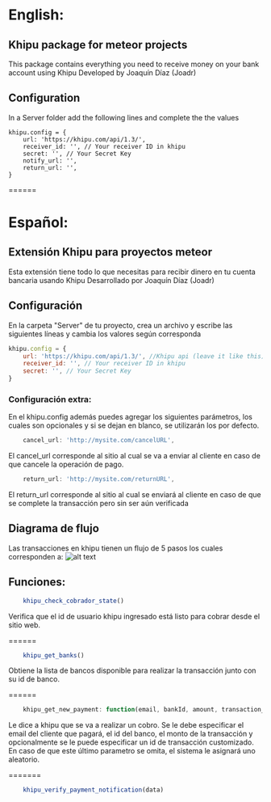 # English:
## Khipu package for meteor projects
This package contains everything you need to receive money on your bank account using Khipu
Developed by Joaquín Díaz (Joadr)

## Configuration
In a Server folder add the following lines and complete the the values
```
khipu.config = {
	url: 'https://khipu.com/api/1.3/',
	receiver_id: '', // Your receiver ID in khipu
	secret: '', // Your Secret Key
	notify_url: '',
	return_url: '',
}
```
======

# Español:
## Extensión Khipu para proyectos meteor
Esta extensión tiene todo lo que necesitas para recibir dinero en tu cuenta bancaria usando Khipu
Desarrollado por Joaquín Díaz (Joadr)

## Configuración
En la carpeta "Server" de tu proyecto, crea un archivo y escribe las siguientes líneas y cambia los valores según corresponda
```javascript
khipu.config = {
	url: 'https://khipu.com/api/1.3/', //Khipu api (leave it like this)
	receiver_id: '', // Your receiver ID in khipu
	secret: '', // Your Secret Key
}
```
### Configuración extra:
En el khipu.config además puedes agregar los siguientes parámetros, los cuales son opcionales y si se dejan en blanco, se utilizarán los por defecto.
```javascript
	cancel_url: 'http://mysite.com/cancelURL',
```
El cancel_url corresponde al sitio al cual se va a enviar al cliente en caso de que cancele la operación de pago.

```javascript
	return_url: 'http://mysite.com/returnURL',
```
El return_url corresponde al sitio al cual se enviará al cliente en caso de que se complete la transacción pero sin ser aún verificada

## Diagrama de flujo
Las transacciones en khipu tienen un flujo de 5 pasos los cuales corresponden a:
![alt text](https://s3.amazonaws.com/static.khipu.com/flujo-pago.png "Diagrama flujo")

## Funciones:

```javascript
	khipu_check_cobrador_state()
```
Verifica que el id de usuario khipu ingresado está listo para cobrar desde el sitio web.

======

```javascript
	khipu_get_banks()
```
Obtiene la lista de bancos disponible para realizar la transacción junto con su id de banco.

======

```javascript
	khipu_get_new_payment: function(email, bankId, amount, transaction_id)
```
Le dice a khipu que se va a realizar un cobro. Se le debe especificar el email del cliente que pagará, el id del banco, el monto de la transacción y opcionalmente se le puede especificar un id de transacción customizado. En caso de que este último parametro se omita, el sistema le asignará uno aleatorio.

=======

```javascript
	khipu_verify_payment_notification(data)
```

